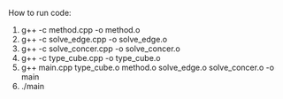 How to run code:
1. g++ -c method.cpp -o method.o
2. g++ -c solve_edge.cpp -o solve_edge.o
3. g++ -c solve_concer.cpp -o solve_concer.o 
4. g++ -c type_cube.cpp -o type_cube.o
5. g++ main.cpp type_cube.o method.o solve_edge.o solve_concer.o -o main 
6. ./main